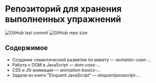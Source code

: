 # Репозиторий для хранения выполненных упражнений

![GitHub last commit](https://img.shields.io/github/last-commit/sFlcn/training?logo=git)
![GitHub repo size](https://img.shields.io/github/repo-size/sFlcn/training)

## Содержимое

- Создание семантической разметки по макету — *semantic-case-...*
- Работа с DOM в JavaScript — *dom-case-...*
- CSS и JS-анимации — *animation-basics-...*
- Задачи из книги "Eloquent JavaScript" — *eloquentjavascript-...*
